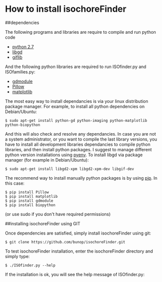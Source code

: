 
How to install isochoreFinder
=============================

##dependencies

The following programs and libraries are require to compile and run python code

* [python 2.7](https://www.python.org/downloads/)
* [libgd](http://libgd.bitbucket.org/)
* [giflib](http://sourceforge.net/projects/giflib/)

And the following python libraries are required to run ISOfinder.py and ISOfamilies.py:

* [gdmodule](https://github.com/Solomoriah/gdmodule)
* [Pillow](http://python-pillow.github.io/)
* [matplotlib](http://matplotlib.org/)

The most easy way to install dependancies is via your linux distribution package manager. For example, to install all python dependencies on Debian/Ubuntu:

```
$ sudo apt-get install python-gd python-imaging python-matplotlib python-biopython
```

And this will also check and resolve any dependancies. In case you are not a system administrator, or you want to compile the last library versions, you have to install all development libraries dependancies to compile python libraries, and then install python packages. I suggest to manage different python version installations using [pyenv](https://github.com/yyuu/pyenv). To install libgd via package manager (for example in Debian/Ubuntu):

```
$ sudo apt-get install libgd2-xpm libgd2-xpm-dev libgif-dev
```

The recommend way to install manually python packages is by using [pip](http://dubroy.com/blog/so-you-want-to-install-a-python-package/). In this case:

```
$ pip install Pillow
$ pip install matplotlib
$ pip install gdmodule
$ pip install biopython
```

(or use sudo if you don't have required permissions)

##installing isochoreFinder using GIT

Once dependencies are satisfied, simply install isochoreFinder using git:

```
$ git clone https://github.com/bunop/isochoreFinder.git
```

To test isochoreFinder installation, enter the isochoreFinder directory and simply type:

```
$ ./ISOfinder.py --help
```

If the installation is ok, you will see the help message of ISOfinder.py:

